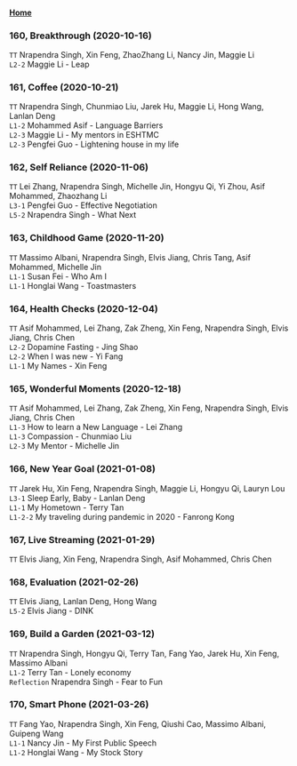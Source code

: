 #### [Home](https://eshtmc.github.io/)    

### 160, Breakthrough (2020-10-16)           
`TT`  Nrapendra Singh, Xin Feng, ZhaoZhang Li, Nancy Jin, Maggie Li       
`L2-2` Maggie Li - Leap   

### 161, Coffee (2020-10-21)     
`TT`  Nrapendra Singh, Chunmiao Liu, Jarek Hu, Maggie Li, Hong Wang, Lanlan Deng                   
`L1-2` Mohammed Asif - Language Barriers           
`L2-3` Maggie Li - My mentors in ESHTMC              
`L2-3` Pengfei Guo - Lightening house in my life           

### 162, Self Reliance (2020-11-06)              
`TT`  Lei Zhang, Nrapendra Singh, Michelle Jin, Hongyu Qi, Yi Zhou, Asif Mohammed, Zhaozhang Li       
`L3-1` Pengfei Guo - Effective Negotiation           
`L5-2` Nrapendra Singh - What Next      

### 163, Childhood Game (2020-11-20)             
`TT`  Massimo Albani, Nrapendra Singh, Elvis Jiang, Chris Tang, Asif Mohammed, Michelle Jin       
`L1-1` Susan Fei - Who Am I           
`L1-1` Honglai Wang - Toastmasters      

### 164, Health Checks (2020-12-04)   
`TT`  Asif Mohammed, Lei Zhang, Zak Zheng, Xin Feng, Nrapendra Singh, Elvis Jiang, Chris Chen                          
`L2-2` Dopamine Fasting - Jing Shao                
`L2-2` When I was new - Yi Fang              
`L1-1` My Names - Xin Feng                 

### 165, Wonderful Moments (2020-12-18)        
`TT`  Asif Mohammed, Lei Zhang, Zak Zheng, Xin Feng, Nrapendra Singh, Elvis Jiang, Chris Chen                          
`L1-3` How to learn a New Language - Lei Zhang                
`L1-3` Compassion - Chunmiao Liu              
`L2-3` My Mentor - Michelle Jin                      

### 166, New Year Goal (2021-01-08)       
`TT`  Jarek Hu, Xin Feng, Nrapendra Singh, Maggie Li, Hongyu Qi, Lauryn Lou                                   
`L3-1` Sleep Early, Baby - Lanlan Deng                
`L1-1` My Hometown - Terry Tan              
`L1-2-2` My traveling during pandemic in 2020 - Fanrong Kong                             

### 167, Live Streaming (2021-01-29)       
`TT`  Elvis Jiang, Xin Feng, Nrapendra Singh, Asif Mohammed, Chris Chen                                           

### 168, Evaluation (2021-02-26)         
`TT`  Elvis Jiang, Lanlan Deng, Hong Wang        
`L5-2` Elvis Jiang - DINK      
 
### 169, Build a Garden (2021-03-12)       
`TT` Nrapendra Singh, Hongyu Qi, Terry Tan, Fang Yao, Jarek Hu, Xin Feng, Massimo Albani        
`L1-2` Terry Tan - Lonely economy    
`Reflection` Nrapendra Singh - Fear to Fun      

### 170, Smart Phone (2021-03-26)       
`TT`  Fang Yao, Nrapendra Singh, Xin Feng, Qiushi Cao, Massimo Albani, Guipeng Wang         
`L1-1` Nancy Jin - My First Public Speech    
`L1-2` Honglai Wang - My Stock Story      